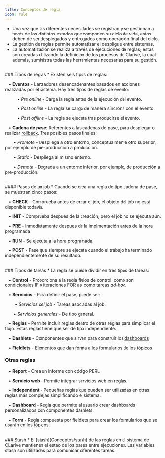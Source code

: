 ```yaml
---
title: Conceptos de regla
icon: rule
---
```

* Una vez que las diferentes necesidades se registran y se gestionan a tavés de los distintos estados que componen su ciclo de vida, estos deben de ser desplegados y entregados como operación final del ciclo. 
* La gestión de reglas permite automatizar el despligue entre sistemas.
* La automatización se realiza a través de ejecuciones de reglas; estas son creadas utilizando la definición de los procesos de Clarive, la cual además, suministra todas las herramientas necesarias para su gestión. 


  
<br /> 
### Tipos de reglas
* Existen seis tipos de reglas: <br />

&nbsp; &nbsp;• **Eventos** - Lanzadores desencadenantes basados en acciones realizadas por el sistema. Hay tres tipos de reglas de evento: <br />

&nbsp; &nbsp;&nbsp; &nbsp;&nbsp; &nbsp; • *Pre online* - Carga la regla antes de la ejecución del evento. <br />

&nbsp; &nbsp;&nbsp; &nbsp;&nbsp; &nbsp; • *Post online* - La regla se carga de manera síncrona con el evento. <br />

&nbsp; &nbsp;&nbsp; &nbsp;&nbsp; &nbsp; • *Post offline* - La regla se ejecuta tras producirse el evento. <br />


&nbsp; &nbsp;• **Cadena de pase**: Referentes a las cadenas de pase, para desplegar o realizar [rollback](Conceptos/rollback). Tres posibles pasos finales: <br />
    
&nbsp; &nbsp;&nbsp; &nbsp; • *Promote* - Despliega a otro entorno, conceptualmente otro superior, por ejemplo de pre-producción a producción. <br />
    
&nbsp; &nbsp;&nbsp; &nbsp; • *Static* - Despliega al mismo entorno.
    
&nbsp; &nbsp;&nbsp; &nbsp; • *Demote* - Degrada a un entorno inferior, por ejemplo, de producción a pre-producción.

<br />
#### Pasos de un job
* Cuando se crea una regla de tipo cadena de pase, se muestran cinco pasos: <br />

&nbsp; &nbsp;• **CHECK** - Comprueba antes de crear el job, el objeto del job no está disponible todavía. <br />

&nbsp; &nbsp;• **INIT** - Comprueba después de la creación, pero el job no se ejecuta aún. <br />

&nbsp; &nbsp;• **PRE** - Inmediatamente despues de la implmentación antes de la hora programada <br />

&nbsp; &nbsp;• **RUN** - Se ejecuta a la hora programada. <br />

&nbsp; &nbsp;• **POST** - Fase que siempre se ejecuta cuando el trabajo ha terminado independientemente de su resultado.

<br />
### Tipos de tareas
* La regla se puede dividir en tres tipos de tareas: <br />


&nbsp; &nbsp;• **Control** - Proporciona a la regla flujos de control, como son condicionales IF o iteraciones FOR asi como tareas *ad-hoc*. <br />

&nbsp; &nbsp;• **Servicios** - Para definir el pase, puede ser: <br />
      
&nbsp; &nbsp;&nbsp;&nbsp; &nbsp; • *Servicios del job* - Tareas asociadas al job. <br />
      
&nbsp; &nbsp;&nbsp;&nbsp;&nbsp; • *Servicios generales* - De tipo general. <br />

&nbsp; &nbsp;• **Reglas** - Permite incluir reglas dentro de otras reglas para simplicar el flujo. Estas reglas tiene que ser de tipo independiente.

&nbsp; &nbsp;• **Dashlets** - Componentes que sirven para construir los [dashboards](Conceptos/dashboards) 

&nbsp; &nbsp;• **Fieldlets** - Elementos que dan forma a los formularios de los [tópicos](Conceptos/topic) 


### Otras reglas


&nbsp; &nbsp;• **Report** - Crea un informe con código PERL<br />

&nbsp; &nbsp;• **Servicio web** - Permite integrar servicios web en reglas. <br />

&nbsp; &nbsp;• **Independent** - Pequeñas reglas que pueden ser utilizadas en otras reglas más complejas simplificando el sistema. <br />

&nbsp; &nbsp;• **Dashboard** - Regla que permite al usuario crear dashboards personalizados con componentes dashlets. <br />

&nbsp; &nbsp;• **Form** - Regla compuesta por fieldlets para crear los formularios que se usarán en los tópicos. <br />


<br />
### Stash
*  El [stash](Conceptos/stash) de las reglas en el sistema de CLarive mantienen el estao de los pases entre ejecuciones. Las variables stash son utilizadas para comunicar diferentes tareas.